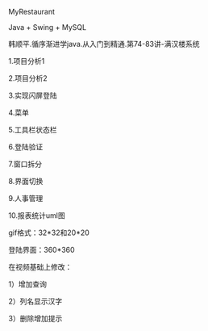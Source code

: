 MyRestaurant

Java + Swing + MySQL



韩顺平.循序渐进学java.从入门到精通.第74-83讲-满汉楼系统

1.项目分析1

2.项目分析2

3.实现闪屏登陆

4.菜单

5.工具栏状态栏

6.登陆验证

7.窗口拆分

8.界面切换

9.人事管理

10.报表统计uml图



gif格式：32\*32和20\*20

登陆界面：360\*360



在视频基础上修改：

1）增加查询

2）列名显示汉字

3）删除增加提示

